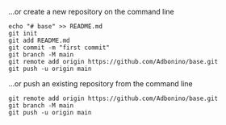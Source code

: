 …or create a new repository on the command line
```
echo "# base" >> README.md
git init
git add README.md
git commit -m "first commit"
git branch -M main
git remote add origin https://github.com/Adbonino/base.git
git push -u origin main
```
…or push an existing repository from the command line
```
git remote add origin https://github.com/Adbonino/base.git
git branch -M main
git push -u origin main
```